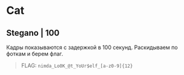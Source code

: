 # Cat
## Stegano | 100

Кадры показываются с задержкой в 100 секунд.
Раскидываем по фоткам и берем флаг.

> FLAG: `nimda_Lo0K_@t_YoUr$elf_[a-z0-9]{12}`

